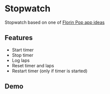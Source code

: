 # Stopwatch
Stopwatch based on one of [Florin Pop app ideas](https://github.com/florinpop17/app-ideas/blob/master/Projects/1-Beginner/Stopwatch-App.md)

## Features
- Start timer
- Stop timer
- Log laps
- Reset timer and laps
- Restart timer (only if timer is started)

## Demo
